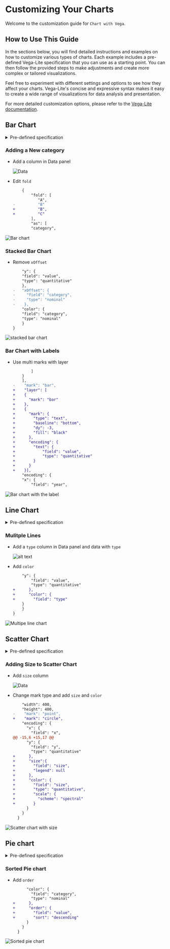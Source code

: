 # Customizing Your Charts

Welcome to the customization guide for `Chart with Vega`.

## How to Use This Guide

In the sections below, you will find detailed instructions and examples on how to customize various types of charts. Each example includes a pre-defined Vega-Lite specification that you can use as a starting point. You can then follow the provided steps to make adjustments and create more complex or tailored visualizations.

Feel free to experiment with different settings and options to see how they affect your charts. Vega-Lite's concise and expressive syntax makes it easy to create a wide range of visualizations for data analysis and presentation.

For more detailed customization options, please refer to the [Vega-Lite documentation](https://vega.github.io/vega-lite/).

## Bar Chart

<details><summary>Pre-defined specification</summary>

```json
{
  "$schema": "https://vega.github.io/schema/vega-lite/v5.json",
  "description": "A simple bar chart data.",
  "width": 400,
  "height": 200,
  "data": {
    "values": "/** don't modify as it will be automatically inserted. **/"
  },
  "transform": [
    {
      "fold": [
        "A",
        "B"
      ],
      "as": [
        "category",
        "value"
      ]
    }
  ],
  "mark": "bar",
  "encoding": {
    "x": {
      "field": "year",
      "type": "nominal"
    },
    "y": {
      "field": "value",
      "type": "quantitative"
    },
    "xOffset": {
      "field": "category",
      "type": "nominal"
    },
    "color": {
      "field": "category",
      "type": "nominal"
    }
  }
}
```

</details>

### Adding a New category

* Add a column in Data panel

  ![Data](./images/add_column_data.png)
  
* Edit `fold` 

    ```diff
        {
            "fold": [
               "A",
    -          "B"
    +          "B",
    +          "C"
            ],
            "as": [
            "category",
    ```

![Bar chart](./images/add_column_bar.png)



### Stacked Bar Chart

* Remove `xOffset` 

    ```diff
        "y": {
        "field": "value",
        "type": "quantitative"
        },
    -   "xOffset": {
    -     "field": "category",
    -     "type": "nominal"
    -    },
        "color": {
        "field": "category",
        "type": "nominal"
        }
    }
    ```

![stacked bar chart](./images/stacked_bar.png)


### Bar Chart with Labels

* Use multi marks with layer

    ```diff
            ]
        }
        ],
    -    "mark": "bar",
    +    "layer": [
    +    {
    +      "mark": "bar"
    +    },
    +    {
    +      "mark": {
    +        "type": "text",
    +        "baseline": "bottom",
    +        "dy": -3,
    +        "fill": "black"
    +      },
    +      "encoding": {
    +        "text": {
    +            "field": "value",
    +            "type": "quantitative"
    +        }
    +      }
    +    }],
        "encoding": {
        "x": {
            "field": "year",
    ```

![Bar chart with the label](./images/bar_with_labels.png)

## Line Chart

<details><summary>Pre-defined specification</summary>

```json
{
  "$schema": "https://vega.github.io/schema/vega-lite/v5.json",
  "description": "A simple line chart.",
  "width": 400,
  "height": 200,
  "data": {
    "values": "/** don't modify as it will be automatically inserted. **/"
  },
  "mark": "line",
  "encoding": {
    "x": {
      "field": "year",
      "type": "temporal"
    },
    "y": {
      "field": "value",
      "type": "quantitative"
    }
  }
}
```

</details>

### Mulitple Lines

* Add a `type` column in Data panel and data with `type`

    ![alt text](./images/multiple_lines_data.png)

* Add `color`

    ```diff
        "y": {
            "field": "value",
            "type": "quantitative"
    +      },
    +      "color": {
    +        "field": "type"
        }
        }
    }
    ```

![Multipe line chart](./images/multiple_lines.png)



## Scatter Chart



<details><summary>Pre-defined specification</summary>

```json
{
  "$schema": "https://vega.github.io/schema/vega-lite/v5.json",
  "description": "A scatterplot showing horsepower and miles per gallons for various cars.",
  "data": {
    "values": "/** don't modify as it will be automatically inserted. **/"
  },
  "width": 400,
  "height": 400,
  "mark": "point",
  "encoding": {
    "x": {
      "field": "x",
      "type": "quantitative"
    },
    "y": {
      "field": "y",
      "type": "quantitative"
    }
  }
}
```

</details>

### Adding Size to Scatter Chart

* Add `size` column
    
  ![Data](./images/scatter_heatmap_data.png)

* Change mark type and add `size` and `color`

  ```diff
      "width": 400,
      "height": 400,
  -    "mark": "point",
  +    "mark": "circle",
      "encoding": {
        "x": {
          "field": "x",
  @@ -15,6 +15,17 @@
        "y": {
          "field": "y",
          "type": "quantitative"
  +      },
  +      "size":{
  +        "field": "size",
  +        "legend": null
  +      },
  +      "color": {
  +        "field": "size",
  +        "type": "quantitative",
  +        "scale": {
  +          "scheme": "spectral"
  +        }
        }
      }
    }
  ```

![Scatter chart with size](./images/scatter_heatmap.png)


## Pie chart


<details><summary>Pre-defined specification</summary>

```json
{
  "$schema": "https://vega.github.io/schema/vega-lite/v5.json",
  "description": "A simple pie chart with embedded data.",
  "width": 300,
  "height": 300,
  "data": {
    "values": "/** don't modify as it will be automatically inserted. **/"
  },
  "mark": "arc",
  "encoding": {
    "theta": {
      "field": "value",
      "type": "quantitative"
    },
    "color": {
      "field": "category",
      "type": "nominal"
    }
  }
}
```

</details>

### Sorted Pie chart

* Add `order`

  ```diff
        "color": {
          "field": "category",
          "type": "nominal"
  +      },
  +      "order": {
  +        "field": "value",
  +        "sort": "descending"
        }
      }
    }
  ```

![Sorted pie chart](./images/ordered_pie.png)
